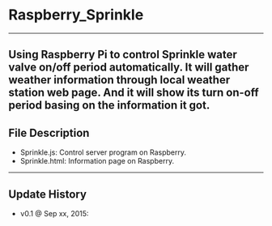 # Raspberry_Sprinkle
---
Using Raspberry Pi to control Sprinkle water valve on/off period automatically.
It will gather weather information through local weather station web page.
And it will show its turn on-off period basing on the information it got.
---
## File Description
* Sprinkle.js: Control server program on Raspberry.
* Sprinkle.html: Information page on Raspberry.
---
## Update History
* v0.1 @ Sep xx, 2015:
